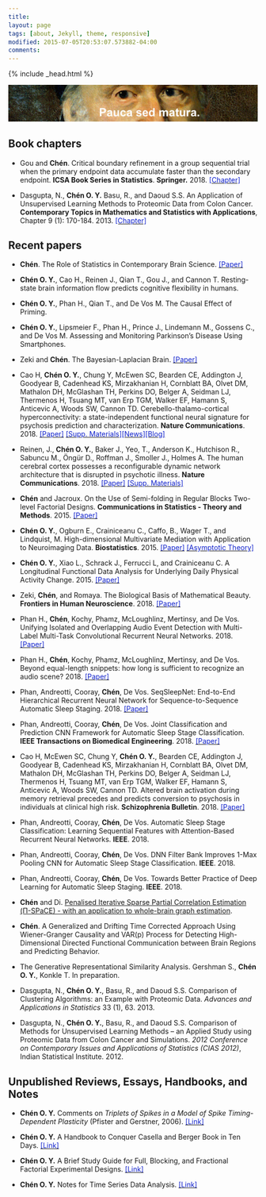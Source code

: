 ```yaml
---
title: 
layout: page
tags: [about, Jekyll, theme, responsive]
modified: 2015-07-05T20:53:07.573882-04:00
comments:
---
```

{% include _head.html %}

![x](/images/Gauss.jpg)
<br />

<script>
  (function(i,s,o,g,r,a,m){i['GoogleAnalyticsObject']=r;i[r]=i[r]||function(){
  (i[r].q=i[r].q||[]).push(arguments)},i[r].l=1*new Date();a=s.createElement(o),
  m=s.getElementsByTagName(o)[0];a.async=1;a.src=g;m.parentNode.insertBefore(a,m)
  })(window,document,'script','https://www.google-analytics.com/analytics.js','ga');

  ga('create', 'UA-64829092-1', 'auto');
  ga('send', 'pageview');

</script>


## Book chapters

- Gou and **Chén**. Critical boundary refinement in a group sequential trial when the primary endpoint data accumulate faster than the secondary endpoint. **ICSA Book Series in Statistics**. **Springer.** 2018. <a href="{{ site.baseurl }}/files/doc/gouchen_icsa2017book_final.pdf"><font color="#1122CC">[Chapter]</font></a>

- Dasgupta, N., **Chén O. Y.** Basu, R., and Daoud S.S. An Application of Unsupervised Learning Methods to Proteomic Data from Colon Cancer. **Contemporary Topics in Mathematics and Statistics with Applications**, Chapter 9 (1): 170-184. 2013. <a href="{{ site.baseurl }}/files/doc/Dasgupta_and_Chen_Chapter.pdf"><font color="#1122CC">[Chapter]</font></a>


## Recent papers


- **Chén**. The Role of Statistics in Contemporary Brain Science. <a href="{{ site.baseurl }}/files/doc/Fisher.pdf"><font color="#1122CC">[Paper]</font></a>

- **Chén O. Y.**, Cao H., Reinen J., Qian T., Gou J., and Cannon T. Resting-state brain information flow predicts cognitive flexibility in humans. 

- **Chén O. Y.**, Phan H., Qian T., and De Vos M. The Causal Effect of Priming.

- **Chén O. Y.**, Lipsmeier F., Phan H., Prince J., Lindemann M., Gossens C., and De Vos M. Assessing and Monitoring Parkinson’s Disease Using Smartphones.

- Zeki and **Chén**. The Bayesian-Laplacian Brain. <a href="http://discovery.ucl.ac.uk/1557750/1/Zeki_The%20Bayesian-Laplacian%20Brain.pdf"><font color="#1122CC">[Paper]</font></a>

- Cao H, **Chén O. Y.**, Chung Y, McEwen SC, Bearden CE, Addington J, Goodyear B, Cadenhead KS, Mirzakhanian H, Cornblatt BA, Olvet DM, Mathalon DH, McGlashan TH, Perkins DO, Belger A, Seidman LJ, Thermenos H, Tsuang MT, van Erp TGM, Walker EF, Hamann S, Anticevic A, Woods SW, Cannon TD. Cerebello-thalamo-cortical hyperconnectivity: a state-independent functional neural signature for psychosis prediction and characterization. **Nature Communications**. 2018. <a href="{{ site.baseurl }}/files/doc/Cao_2018_Nature_Comm.pdf"><font color="#1122CC">[Paper]</font></a>
<a href="{{ site.baseurl }}/files/doc/Cao_et_al_supp.pdf"><font color="#1122CC">[Supp. Materials]</font></a><a href="https://scitechdaily.com/yale-scientists-detect-early-warning-sign-of-psychosis"><font color="#1122CC">[News]</font></a><a href="https://reliawire.com/psychosis-neural-signature/"><font color="#1122CC">[Blog]</font></a> 

- Reinen, J., **Chén O. Y.**, Baker J., Yeo, T., Anderson K., Hutchison R., Sabuncu M., Öngür D., Roffman J., Smoller J., Holmes A. The human cerebral cortex possesses a reconfigurable dynamic network architecture that is disrupted in psychotic illness. **Nature Communications**. 2018. <a href="{{ site.baseurl }}/files/doc/Reinen_2018.pdf"><font color="#1122CC">[Paper]</font></a>
<a href="{{ site.baseurl }}/files/doc/Reinen_2018_Supp.pdf"><font color="#1122CC">[Supp. Materials]</font></a>

- **Chén** and Jacroux. On the Use of Semi-folding in Regular Blocks Two-level Factorial Designs. **Communications in Statistics - Theory and Methods**. 2015. <a href="{{ site.baseurl }}/files/doc/Chen_Jacroux.pdf"><font color="#1122CC">[Paper]</font></a>

- **Chén O. Y.**, Ogburn E., Crainiceanu C., Caffo, B., Wager T., and Lindquist, M. High-dimensional Multivariate Mediation with Application to Neuroimaging Data. **Biostatistics**. 2015. <a href="{{ site.baseurl }}/files/doc/HDMM.pdf"><font color="#1122CC">[Paper]</font></a>
<a href="{{ site.baseurl }}/files/doc/HDMM_Supplemental_Materials.pdf"><font color="#1122CC">[Asymptotic Theory]</font></a> 

- **Chén O. Y.**, Xiao L., Schrack J., Ferrucci L, and Crainiceanu C. A Longitudinal Functional Data Analysis for Underlying Daily Physical Activity Change. 2015. <a href="{{ site.baseurl }}/files/doc/LFDA.pdf"><font color="#1122CC">[Paper]</font></a>

- Zeki, **Chén**, and Romaya. The Biological Basis of Mathematical Beauty. **Frontiers in Human Neuroscience**. 2018. <a href="https://www.frontiersin.org/articles/10.3389/fnhum.2018.00467/abstract"><font color="#1122CC">[Paper]</font></a> 

- Phan H., **Chén**, Kochy, Phamz, McLoughlinz, Mertinsy, and De Vos. Unifying Isolated and Overlapping Audio Event Detection with Multi-Label Multi-Task Convolutional Recurrent Neural Networks. 2018. <a href="https://arxiv.org/pdf/1811.01092.pdf"><font color="#1122CC">[Paper]</font></a>  

- Phan H., **Chén**, Kochy, Phamz, McLoughlinz, Mertinsy, and De Vos. Beyond equal-length snippets: how long is sufficient to recognize an audio scene? 2018. <a href="https://arxiv.org/pdf/1811.01095v1.pdf"><font color="#1122CC">[Paper]</font></a>  

- Phan, Andreotti, Cooray, **Chén**, De Vos. SeqSleepNet: End-to-End Hierarchical Recurrent Neural Network for Sequence-to-Sequence Automatic Sleep Staging. 2018. <a href="https://arxiv.org/pdf/1809.10932.pdf"><font color="#1122CC">[Paper]</font></a>

- Phan, Andreotti, Cooray, **Chén**, De Vos. Joint Classification and Prediction CNN Framework for Automatic Sleep Stage Classification. **IEEE Transactions on Biomedical Engineering**. 2018. <a href="https://arxiv.org/pdf/1805.06546.pdf"><font color="#1122CC">[Paper]</font></a>

- Cao H, McEwen SC, Chung Y, **Chén O. Y.**, Bearden CE, Addington J, Goodyear B, Cadenhead KS, Mirzakhanian H, Cornblatt BA, Olvet DM, Mathalon DH, McGlashan TH, Perkins DO, Belger A, Seidman LJ, Thermenos H, Tsuang MT, van Erp TGM, Walker EF, Hamann S, Anticevic A, Woods SW, Cannon TD. Altered brain activation during memory retrieval precedes and predicts conversion to psychosis in individuals at clinical high risk. **Schizophrenia Bulletin**. 2018. <a href="{{ site.baseurl }}/files/doc/Cao_et_al_2018_Schizophrenia_Bulletin.pdf"><font color="#1122CC">[Paper]</font></a>

- Phan, Andreotti, Cooray, **Chén**, De Vos. Automatic Sleep Stage Classification: Learning Sequential Features with Attention-Based Recurrent Neural Networks. **IEEE**. 2018.

- Phan, Andreotti, Cooray, **Chén**, De Vos. DNN Filter Bank Improves 1-Max Pooling CNN for Automatic Sleep Stage Classification. **IEEE**. 2018.

- Phan, Andreotti, Cooray, **Chén**, De Vos. Towards Better Practice of Deep Learning for Automatic Sleep Staging. **IEEE**. 2018.

- **Chén** and Di. [Penalised Iterative Sparse Partial Correlation Estimation (Π-SPaCE) - with an application to whole-brain graph estimation](/files/doc/Pi_SPaCE.pdf ).
	
- **Chén**. A Generalized and Drifting Time Corrected Approach Using Wiener-Granger Causality and VAR(p) Process for Detecting High-Dimensional Directed Functional Communication between Brain Regions and Predicting Behavior. 
	
- The Generative Representational Similarity Analysis. Gershman S., **Chén O. Y.**, Konkle T. In preparation.

- Dasgupta, N., **Chén O. Y.**, Basu, R., and Daoud S.S. Comparison of Clustering Algorithms: an Example with Proteomic Data. *Advances and Applications in Statistics* 33 (1), 63. 2013.
	
- Dasgupta, N., **Chén O. Y.**, Basu, R., and Daoud S.S. Comparison of Methods for Unsupervised Learning Methods – an Applied Study using Proteomic Data from Colon Cancer and Simulations. *2012 Conference on Contemporary Issues and Applications of Statistics (CIAS 2012)*, Indian Statistical Institute. 2012.


## Unpublished Reviews, Essays, Handbooks, and Notes

- **Chén O. Y.** Comments on <i>Triplets of Spikes in a Model of Spike Timing-Dependent Plasticity </i>
(Pfister and Gerstner, 2006).  <a href="{{ site.baseurl }}/files/doc/Review_STDP.pdf"><font color="#1122CC">[Link]</font></a>

- **Chén O. Y.** A Handbook to Conquer Casella and Berger Book in Ten Days. <a href="{{ site.baseurl }}/files/doc/CB.pdf"><font color="#1122CC">[Link]</font></a>

- **Chén O. Y.** A Brief Study Guide for Full, Blocking, and Fractional Factorial Experimental Designs. <a href="{{ site.baseurl }}/files/doc/ED.pdf"><font color="#1122CC">[Link]</font></a>

- **Chén O. Y.** Notes for Time Series Data Analysis. <a href="{{ site.baseurl }}/files/doc/TS.pdf"><font color="#1122CC">[Link]</font></a>

<!--
## Others

- For more information, please see his [**curriculum vitae**](/files/doc/CV_Chen_Feb_2015.pdf).
-->
  

